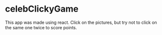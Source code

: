 # celebClickyGame

This app was made using react.  Click on the pictures, but try not to click on the same one twice to score points.
